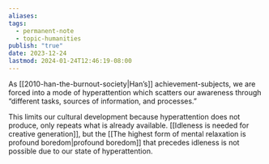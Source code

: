 ```yaml
---
aliases: 
tags:
  - permanent-note
  - topic-humanities
publish: "true"
date: 2023-12-24
lastmod: 2024-01-24T12:46:19-08:00
---
```

As [[2010-han-the-burnout-society|Han’s]] achievement-subjects, we are forced into a mode of hyperattention which scatters our awareness through “different tasks, sources of information, and processes.”

This limits our cultural development because hyperattention does not produce, only repeats what is already available. [[Idleness is needed for creative generation]], but the [[The highest form of mental relaxation is profound boredom|profound boredom]] that precedes idleness is not possible due to our state of hyperattention.
